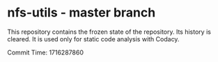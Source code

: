 # nfs-utils - master branch

This repository contains the frozen state of the repository.
Its history is cleared. It is used only for static code
analysis with Codacy.

Commit Time: 1716287860